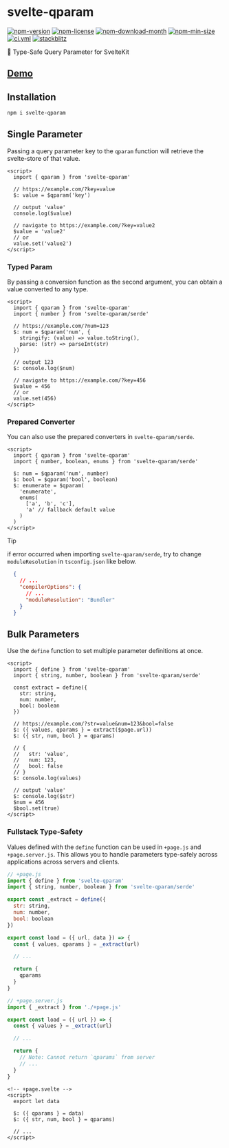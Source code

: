 <!----- BEGIN GHOST DOCS HEADER ----->

# svelte-qparam

[![npm-version](https://img.shields.io/npm/v/svelte-qparam)](https://npmjs.com/package/svelte-qparam) [![npm-license](https://img.shields.io/npm/l/svelte-qparam)](https://npmjs.com/package/svelte-qparam) [![npm-download-month](https://img.shields.io/npm/dm/svelte-qparam)](https://npmjs.com/package/svelte-qparam) [![npm-min-size](https://img.shields.io/bundlephobia/min/svelte-qparam)](https://npmjs.com/package/svelte-qparam) [![ci.yml](https://github.com/jill64/svelte-qparam/actions/workflows/ci.yml/badge.svg)](https://github.com/jill64/svelte-qparam/actions/workflows/ci.yml) [![stackblitz](https://img.shields.io/badge/StackBlitz-svelte--qparam-dodgerblue)](https://stackblitz.com/edit/svelte-qparam?file=src%2Froutes%2Fextract.js)

🔎 Type-Safe Query Parameter for SvelteKit

## [Demo](https://stackblitz.com/edit/svelte-qparam?file=src%2Froutes%2Fextract.js)

<!----- END GHOST DOCS HEADER ----->

## Installation

```sh
npm i svelte-qparam
```

## Single Parameter

Passing a query parameter key to the `qparam` function will retrieve the svelte-store of that value.

```svelte
<script>
  import { qparam } from 'svelte-qparam'

  // https://example.com/?key=value
  $: value = $qparam('key')

  // output 'value'
  console.log($value)

  // navigate to https://example.com/?key=value2
  $value = 'value2'
  // or
  value.set('value2')
</script>
```

### Typed Param

By passing a conversion function as the second argument, you can obtain a value converted to any type.

```svelte
<script>
  import { qparam } from 'svelte-qparam'
  import { number } from 'svelte-qparam/serde'

  // https://example.com/?num=123
  $: num = $qparam('num', {
    stringify: (value) => value.toString(),
    parse: (str) => parseInt(str)
  })

  // output 123
  $: console.log($num)

  // navigate to https://example.com/?key=456
  $value = 456
  // or
  value.set(456)
</script>
```

### Prepared Converter

You can also use the prepared converters in `svelte-qparam/serde`.

```svelte
<script>
  import { qparam } from 'svelte-qparam'
  import { number, boolean, enums } from 'svelte-qparam/serde'

  $: num = $qparam('num', number)
  $: bool = $qparam('bool', boolean)
  $: enumerate = $qparam(
    'enumerate',
    enums(
      ['a', 'b', 'c'],
      'a' // fallback default value
    )
  )
</script>
```

> [!TIP]
> if error occurred when importing `svelte-qparam/serde`, try to change `moduleResolution` in `tsconfig.json` like below.
>
> ```json:tsconfig.json
>   {
>     // ...
>     "compilerOptions": {
>       // ...
>       "moduleResolution": "Bundler"
>     }
>   }
> ```

## Bulk Parameters

Use the `define` function to set multiple parameter definitions at once.

```svelte
<script>
  import { define } from 'svelte-qparam'
  import { string, number, boolean } from 'svelte-qparam/serde'

  const extract = define({
    str: string,
    num: number,
    bool: boolean
  })

  // https://example.com/?str=value&num=123&bool=false
  $: ({ values, qparams } = extract($page.url))
  $: ({ str, num, bool } = qparams)

  // {
  //   str: 'value',
  //   num: 123,
  //   bool: false
  // }
  $: console.log(values)

  // output 'value'
  $: console.log($str)
  $num = 456
  $bool.set(true)
</script>
```

### Fullstack Type-Safety

Values defined with the `define` function can be used in `+page.js` and `+page.server.js`.
This allows you to handle parameters type-safely across applications across servers and clients.

```js
// +page.js
import { define } from 'svelte-qparam'
import { string, number, boolean } from 'svelte-qparam/serde'

export const _extract = define({
  str: string,
  num: number,
  bool: boolean
})

export const load = ({ url, data }) => {
  const { values, qparams } = _extract(url)

  // ...

  return {
    qparams
  }
}
```

```js
// +page.server.js
import { _extract } from './+page.js'

export const load = ({ url }) => {
  const { values } = _extract(url)

  // ...

  return {
    // Note: Cannot return `qparams` from server
    // ...
  }
}
```

```svelte
<!-- +page.svelte -->
<script>
  export let data

  $: ({ qparams } = data)
  $: ({ str, num, bool } = qparams)

  // ...
</script>
```

